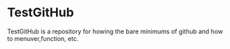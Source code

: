 # TestGitHub
TestGitHub is a repository for howing the bare minimums of github and how to menuver,function, etc.
